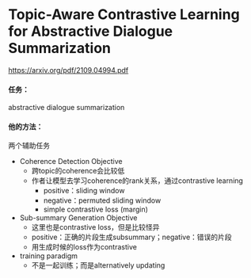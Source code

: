 # Topic-Aware Contrastive Learning for Abstractive Dialogue Summarization

https://arxiv.org/pdf/2109.04994.pdf

#### 任务：

abstractive dialogue summarization

#### 他的方法：

两个辅助任务

* Coherence Detection Objective
  * 跨topic的coherence会比较低
  * 作者让模型去学习coherence的rank关系，通过contrastive learning
    * positive：sliding window
    * negative：permuted sliding window
    * simple contrastive loss (margin)
* Sub-summary Generation Objective
  * 这里也是contrastive loss，但是比较怪异
  * positive：正确的片段生成subsummary；negative：错误的片段
  * 用生成时候的loss作为contrastive
* training paradigm
  * 不是一起训练；而是alternatively updating
